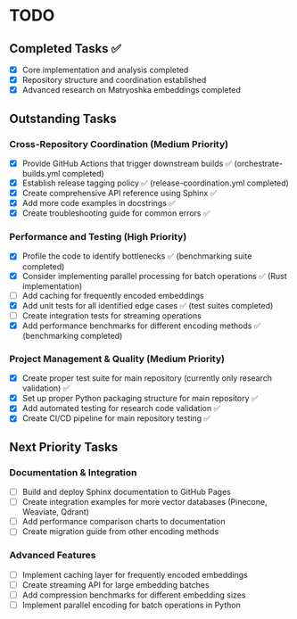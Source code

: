 # TODO

## Completed Tasks ✅
- [x] Core implementation and analysis completed
- [x] Repository structure and coordination established
- [x] Advanced research on Matryoshka embeddings completed

## Outstanding Tasks

### Cross-Repository Coordination (Medium Priority)
- [x] Provide GitHub Actions that trigger downstream builds ✅ (orchestrate-builds.yml completed)
- [x] Establish release tagging policy ✅ (release-coordination.yml completed)
- [x] Create comprehensive API reference using Sphinx ✅
- [x] Add more code examples in docstrings ✅
- [x] Create troubleshooting guide for common errors ✅

### Performance and Testing (High Priority)
- [x] Profile the code to identify bottlenecks ✅ (benchmarking suite completed)
- [x] Consider implementing parallel processing for batch operations ✅ (Rust implementation)
- [ ] Add caching for frequently encoded embeddings
- [x] Add unit tests for all identified edge cases ✅ (test suites completed)
- [ ] Create integration tests for streaming operations
- [x] Add performance benchmarks for different encoding methods ✅ (benchmarking completed)

### Project Management & Quality (Medium Priority)
- [x] Create proper test suite for main repository (currently only research validation) ✅
- [x] Set up proper Python packaging structure for main repository ✅
- [x] Add automated testing for research code validation ✅
- [x] Create CI/CD pipeline for main repository testing ✅

## Next Priority Tasks

### Documentation & Integration
- [ ] Build and deploy Sphinx documentation to GitHub Pages
- [ ] Create integration examples for more vector databases (Pinecone, Weaviate, Qdrant)
- [ ] Add performance comparison charts to documentation
- [ ] Create migration guide from other encoding methods

### Advanced Features
- [ ] Implement caching layer for frequently encoded embeddings
- [ ] Create streaming API for large embedding batches
- [ ] Add compression benchmarks for different embedding sizes
- [ ] Implement parallel encoding for batch operations in Python